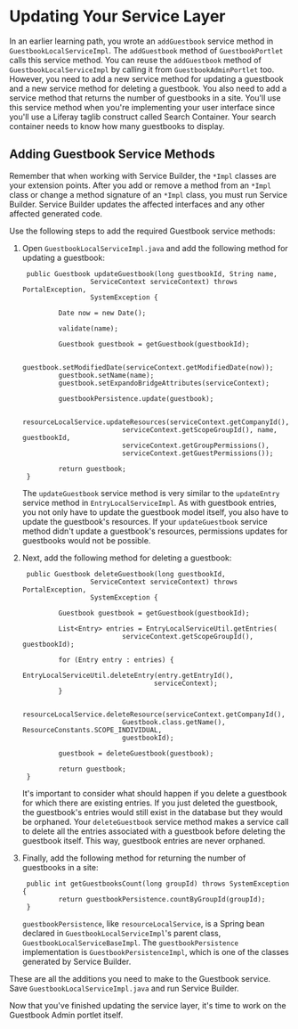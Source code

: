 # Updating Your Service Layer

In an earlier learning path, you wrote an `addGuestbook` service method in
`GuestbookLocalServiceImpl`. The `addGuestbook` method of `GuestbookPortlet`
calls this service method. You can reuse the `addGuestbook` method of
`GuestbookLocalServiceImpl` by calling it from `GuestbookAdminPortlet` too.
However, you need to add a new service method for updating a guestbook and a new
service method for deleting a guestbook. You also need to add a service method
that returns the number of guestbooks in a site. You'll use this service method
when you're implementing your user interface since you'll use a Liferay taglib
construct called Search Container. Your search container needs to know how many
guestbooks to display.

## Adding Guestbook Service Methods

Remember that when working with Service Builder, the `*Impl` classes are your
extension points. After you add or remove a method from an `*Impl` class or
change a method signature of an `*Impl` class, you must run Service Builder.
Service Builder updates the affected interfaces and any other affected generated
code.

Use the following steps to add the required Guestbook service methods:

1. Open `GuestbookLocalServiceImpl.java` and add the following method for
   updating a guestbook:

        public Guestbook updateGuestbook(long guestbookId, String name,
                        ServiceContext serviceContext) throws PortalException,
                        SystemException {

                Date now = new Date();

                validate(name);

                Guestbook guestbook = getGuestbook(guestbookId);

                guestbook.setModifiedDate(serviceContext.getModifiedDate(now));
                guestbook.setName(name);
                guestbook.setExpandoBridgeAttributes(serviceContext);

                guestbookPersistence.update(guestbook);

                resourceLocalService.updateResources(serviceContext.getCompanyId(),
                                serviceContext.getScopeGroupId(), name, guestbookId,
                                serviceContext.getGroupPermissions(),
                                serviceContext.getGuestPermissions());

                return guestbook;
        }

    The `updateGuestbook` service method is very similar to the `updateEntry`
    service method in `EntryLocalServiceImpl`. As with guestbook entries, you
    not only have to update the guestbook model itself, you also have to update
    the guestbook's resources. If your `updateGuestbook` service method didn't
    update a guestbook's resources, permissions updates for guestbooks would not
    be possible.

2. Next, add the following method for deleting a guestbook:

        public Guestbook deleteGuestbook(long guestbookId,
                        ServiceContext serviceContext) throws PortalException,
                        SystemException {

                Guestbook guestbook = getGuestbook(guestbookId);

                List<Entry> entries = EntryLocalServiceUtil.getEntries(
                                serviceContext.getScopeGroupId(), guestbookId);

                for (Entry entry : entries) {
                        EntryLocalServiceUtil.deleteEntry(entry.getEntryId(),
                                        serviceContext);
                }

                resourceLocalService.deleteResource(serviceContext.getCompanyId(),
                                Guestbook.class.getName(), ResourceConstants.SCOPE_INDIVIDUAL,
                                guestbookId);

                guestbook = deleteGuestbook(guestbook);

                return guestbook;
        }

    It's important to consider what should happen if you delete a guestbook for
    which there are existing entries. If you just deleted the guestbook, the
    guestbook's entries would still exist in the database but they would be
    orphaned. Your `deleteGuestbook` service method makes a service call to
    delete all the entries associated with a guestbook before deleting the
    guestbook itself. This way, guestbook entries are never orphaned.

3. Finally, add the following method for returning the number of guestbooks in a
   site:

        public int getGuestbooksCount(long groupId) throws SystemException {
                return guestbookPersistence.countByGroupId(groupId);
        }

    `guestbookPersistence`, like `resourceLocalService`, is a Spring bean
    declared in `GuestbookLocalServiceImpl`'s parent class,
    `GuestbookLocalServiceBaseImpl`. The `guestbookPersistence` implementation
    is `GuestbookPersistenceImpl`, which is one of the classes generated by
    Service Builder.

These are all the additions you need to make to the Guestbook service. Save
`GuestbookLocalServiceImpl.java` and run Service Builder.

Now that you've finished updating the service layer, it's time to work on the
Guestbook Admin portlet itself.

